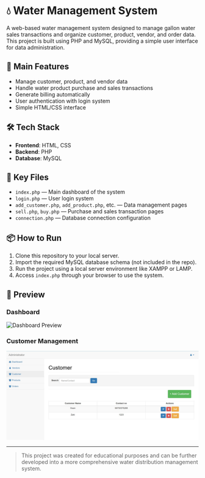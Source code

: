 # 💧 Water Management System

A web-based water management system designed to manage gallon water sales transactions and organize customer, product, vendor, and order data. This project is built using PHP and MySQL, providing a simple user interface for data administration.

## 🔧 Main Features
- Manage customer, product, and vendor data
- Handle water product purchase and sales transactions
- Generate billing automatically
- User authentication with login system
- Simple HTML/CSS interface

## 🛠️ Tech Stack
- **Frontend**: HTML, CSS
- **Backend**: PHP
- **Database**: MySQL

## 📂 Key Files
- `index.php` — Main dashboard of the system
- `login.php` — User login system
- `add_customer.php`, `add_product.php`, etc. — Data management pages
- `sell.php`, `buy.php` — Purchase and sales transaction pages
- `connection.php` — Database connection configuration

## 📦 How to Run
1. Clone this repository to your local server.
2. Import the required MySQL database schema (not included in the repo).
3. Run the project using a local server environment like XAMPP or LAMP.
4. Access `index.php` through your browser to use the system.

 ## 📸 Preview

### Dashboard
![Dashboard Preview](https://github.com/username/repo-name/assets/your-uploaded-image.png)

### Customer Management
![Customer Page](https://github.com/Rhckjf/Water-Management-System/blob/ded253c584eea6708ba165da5d079aef749a8812/customer.jpg)


---

> This project was created for educational purposes and can be further developed into a more comprehensive water distribution management system.
